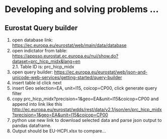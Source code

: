 # Developing and solving problems ...
## Eurostat Query builder
1. open database link: <a href="https://ec.europa.eu/eurostat/web/main/data/database">https://ec.europa.eu/eurostat/web/main/data/database</a>
2. open indictator from table: https://appsso.eurostat.ec.europa.eu/nui/show.do?dataset=prc_hicp_midx&lang=en
<br>2.1. Table ID is: prc_hicp_midx
3. open query builder: <a href="https://ec.europa.eu/eurostat/web/json-and-unicode-web-services/getting-started/query-builder">https://ec.europa.eu/eurostat/web/json-and-unicode-web-services/getting-started/query-builder</a>
4. insert table id click next
5. insert Geo selection=EA, unit=I15, coicop=CP00, click generate query filter
6. copy prc_hicp_midx?precision=1&geo=EA&unit=I15&coicop=CP00 and append into link like this http://ec.europa.eu/eurostat/wdds/rest/data/v2.1/json/en/prc_hicp_midx?precision=1&geo=EA&unit=I15&coicop=CP00
7. python use new link to download selected data and parse json output to pandas dataframe.
8. Output should be EU-HCPI.xlsx to compare...
